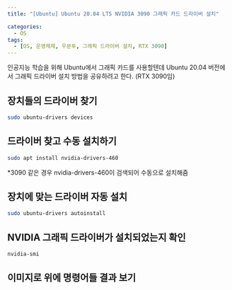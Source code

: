 ```yaml
---
title: "[Ubuntu] Ubuntu 20.04 LTS NVIDIA 3090 그래픽 카드 드라이버 설치"

categories:
  - OS
tags:
  - [OS, 운영체제, 우분투, 그래픽 드라이버 설치, RTX 3090]
---
```


인공지능 학습을 위해 Ubuntu에서 그래픽 카드를 사용할텐데 Ubuntu 20.04 버전에서 그래픽 드라이버 설치 방법을 공유하려고 한다. (RTX 3090임)   

## 장치들의 드라이버 찾기

```bash
sudo ubuntu-drivers devices
```
   
## 드라이버 찾고 수동 설치하기
   
```bash
sudo apt install nvidia-drivers-460
```
*3090 같은 경우 nvidia-drivers-460이 검색되어 수동으로 설치해줌   

## 장치에 맞는 드라이버 자동 설치

```bash
sudo ubuntu-drivers autoinstall
```

## NVIDIA 그래픽 드라이버가 설치되었는지 확인

```bash
nvidia-smi
```

## 이미지로 위에 명령어들 결과 보기

[](https://img1.daumcdn.net/thumb/R1280x0/?scode=mtistory2&fname=https%3A%2F%2Fblog.kakaocdn.net%2Fdn%2Fva8D3%2Fbtq0zYIM9nv%2FH0xQRU47Zt7z0fxPyT7AJ0%2Fimg.jpg)